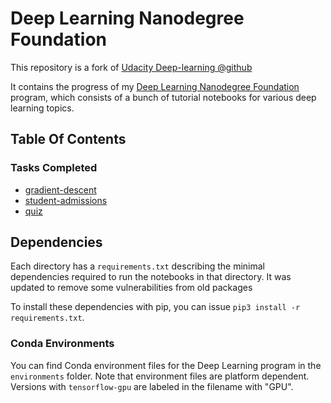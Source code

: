 # Deep Learning Nanodegree Foundation

This repository is a fork of [Udacity Deep-learning @github](https://github.com/udacity/deep-learning)

It contains the progress of my
[Deep Learning Nanodegree Foundation](https://www.udacity.com/course/deep-learning-nanodegree-foundation--nd101) program, 
which consists of a bunch of tutorial notebooks for various deep learning topics. 

## Table Of Contents

### Tasks Completed

* [gradient-descent](https://github.com/ChristianNogueira/udacity_deep-learning/tree/master/gradient-descent)
* [student-admissions](https://github.com/ChristianNogueira/udacity_deep-learning/tree/master/student-admissions)
* [quiz](https://github.com/ChristianNogueira/udacity_deep-learning/tree/master/quiz_codes)

## Dependencies

Each directory has a `requirements.txt` describing the minimal dependencies required to run the notebooks in that directory.
It was updated to remove some vulnerabilities from old packages

To install these dependencies with pip, you can issue `pip3 install -r requirements.txt`.

### Conda Environments

You can find Conda environment files for the Deep Learning program in the `environments` folder. 
Note that environment files are platform dependent. Versions with `tensorflow-gpu` are labeled in the filename with "GPU".